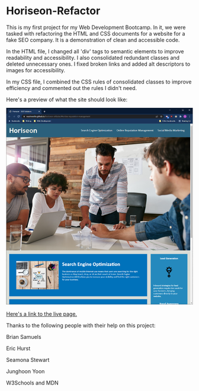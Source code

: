 # Horiseon-Refactor

This is my first project for my Web Development Bootcamp. In it, we were tasked with refactoring the HTML and CSS documents for a website for a fake SEO company. It is a demonstration of clean and accessible code.

In the HTML file, I changed all 'div' tags to semantic elements to improve readability and accessibility. I also consolidated redundant classes and deleted unnecessary ones. I fixed broken links and added alt descriptors to images for accessibility. 

In my CSS file, I combined the CSS rules of consolidated classes to improve efficiency and commented out the rules I didn't need. 

Here's a preview of what the site should look like: 

<img src= "./assets/images/screenshot.png" />



<a href="https://noahneville.github.io/horiseon-refactor/#online-reputation-management"> Here's a link to the live page.</a>

Thanks to the following people with their help on this project:

Brian Samuels

Eric Hurst

Seamona Stewart 

Junghoon Yoon

W3Schools and MDN